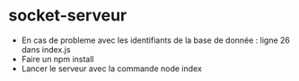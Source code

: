 # socket-serveur
- En cas de probleme avec les identifiants de la base de donnée : ligne 26 dans index.js
- Faire un npm install
- Lancer le serveur avec la commande node index
